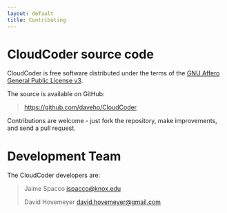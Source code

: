 ```yaml
---
layout: default
title: Contributing
---
```

CloudCoder source code
======================
CloudCoder is free software distributed under the terms of the
[GNU Affero General Public License v3](http://www.gnu.org/licenses/agpl-3.0.html).

The source is available on GitHub:

> <https://github.com/daveho/CloudCoder>

Contributions are welcome - just fork the repository, make
improvements, and send a pull request.

Development Team
================

The CloudCoder developers are:

> Jaime Spacco <jspacco@knox.edu>
> 
> David Hovemeyer <david.hovemeyer@gmail.com>

